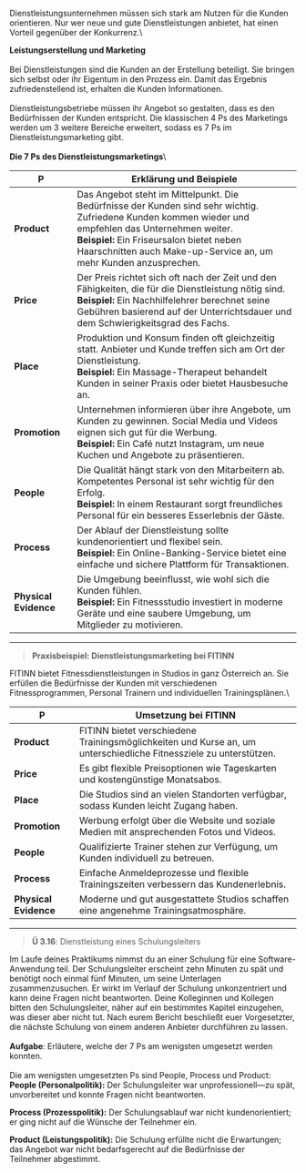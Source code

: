 Dienstleistungsunternehmen müssen sich stark am Nutzen für die Kunden orientieren. Nur wer neue und gute Dienstleistungen anbietet, hat einen Vorteil gegenüber der Konkurrenz.\

**Leistungserstellung und Marketing**\
\
Bei Dienstleistungen sind die Kunden an der Erstellung beteiligt. Sie bringen sich selbst oder ihr Eigentum in den Prozess ein. Damit das Ergebnis zufriedenstellend ist, erhalten die Kunden Informationen.\
\
Dienstleistungsbetriebe müssen ihr Angebot so gestalten, dass es den Bedürfnissen der Kunden entspricht. Die klassischen 4 Ps des Marketings werden um 3 weitere Bereiche erweitert, sodass es 7 Ps im Dienstleistungsmarketing gibt.\
\
**Die 7 Ps des Dienstleistungsmarketings**\


| P                     | Erklärung und Beispiele                                                                                                                                                                                                                                                    |
| --------------------- | -------------------------------------------------------------------------------------------------------------------------------------------------------------------------------------------------------------------------------------------------------------------------- |
| **Product**           | Das Angebot steht im Mittelpunkt. Die Bedürfnisse der Kunden sind sehr wichtig. Zufriedene Kunden kommen wieder und empfehlen das Unternehmen weiter.  <br>**Beispiel:** Ein Friseursalon bietet neben Haarschnitten auch Make-up-Service an, um mehr Kunden anzusprechen. |
| **Price**             | Der Preis richtet sich oft nach der Zeit und den Fähigkeiten, die für die Dienstleistung nötig sind.  <br>**Beispiel:** Ein Nachhilfelehrer berechnet seine Gebühren basierend auf der Unterrichtsdauer und dem Schwierigkeitsgrad des Fachs.                              |
| **Place**             | Produktion und Konsum finden oft gleichzeitig statt. Anbieter und Kunde treffen sich am Ort der Dienstleistung.  <br>**Beispiel:** Ein Massage-Therapeut behandelt Kunden in seiner Praxis oder bietet Hausbesuche an.                                                     |
| **Promotion**         | Unternehmen informieren über ihre Angebote, um Kunden zu gewinnen. Social Media und Videos eignen sich gut für die Werbung.  <br>**Beispiel:** Ein Café nutzt Instagram, um neue Kuchen und Angebote zu präsentieren.                                                      |
| **People**            | Die Qualität hängt stark von den Mitarbeitern ab. Kompetentes Personal ist sehr wichtig für den Erfolg.  <br>**Beispiel:** In einem Restaurant sorgt freundliches Personal für ein besseres Esserlebnis der Gäste.                                                         |
| **Process**           | Der Ablauf der Dienstleistung sollte kundenorientiert und flexibel sein.  <br>**Beispiel:** Ein Online-Banking-Service bietet eine einfache und sichere Plattform für Transaktionen.                                                                                       |
| **Physical Evidence** | Die Umgebung beeinflusst, wie wohl sich die Kunden fühlen.  <br>**Beispiel:** Ein Fitnessstudio investiert in moderne Geräte und eine saubere Umgebung, um Mitglieder zu motivieren.                                                                                       |
___

> **Praxisbeispiel: Dienstleistungsmarketing bei FITINN**

FITINN bietet Fitnessdienstleistungen in Studios in ganz Österreich an. Sie erfüllen die Bedürfnisse der Kunden mit verschiedenen Fitnessprogrammen, Personal Trainern und individuellen Trainingsplänen.\


|P|Umsetzung bei FITINN|
|---|---|
|**Product**|FITINN bietet verschiedene Trainingsmöglichkeiten und Kurse an, um unterschiedliche Fitnessziele zu unterstützen.|
|**Price**|Es gibt flexible Preisoptionen wie Tageskarten und kostengünstige Monatsabos.|
|**Place**|Die Studios sind an vielen Standorten verfügbar, sodass Kunden leicht Zugang haben.|
|**Promotion**|Werbung erfolgt über die Website und soziale Medien mit ansprechenden Fotos und Videos.|
|**People**|Qualifizierte Trainer stehen zur Verfügung, um Kunden individuell zu betreuen.|
|**Process**|Einfache Anmeldeprozesse und flexible Trainingszeiten verbessern das Kundenerlebnis.|
|**Physical Evidence**|Moderne und gut ausgestattete Studios schaffen eine angenehme Trainingsatmosphäre.|
___
> **Ü 3.16**: Dienstleistung eines Schulungsleiters

Im Laufe deines Praktikums nimmst du an einer Schulung für eine Software-Anwendung teil. Der Schulungsleiter erscheint zehn Minuten zu spät und benötigt noch einmal fünf Minuten, um seine Unterlagen zusammenzusuchen. Er wirkt im Verlauf der Schulung unkonzentriert und kann deine Fragen nicht beantworten. Deine Kolleginnen und Kollegen bitten den Schulungsleiter, näher auf ein bestimmtes Kapitel einzugehen, was dieser aber nicht tut. Nach eurem Bericht beschließt euer Vorgesetzter, die nächste Schulung von einem anderen Anbieter durchführen zu lassen.\
\
**Aufgabe**: Erläutere, welche der 7 Ps am wenigsten umgesetzt werden konnten.\
\
Die am wenigsten umgesetzten Ps sind People, Process und Product:
\
**People (Personalpolitik):** Der Schulungsleiter war unprofessionell—zu spät, unvorbereitet und konnte Fragen nicht beantworten.

**Process (Prozesspolitik):** Der Schulungsablauf war nicht kundenorientiert; er ging nicht auf die Wünsche der Teilnehmer ein.

**Product (Leistungspolitik):** Die Schulung erfüllte nicht die Erwartungen; das Angebot war nicht bedarfsgerecht auf die Bedürfnisse der Teilnehmer abgestimmt.